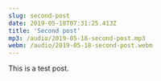 ```yaml
---
slug: second-post
date: 2019-05-18T07:31:25.413Z
title: 'Second post'
mp3: /audio/2019-05-18-second-post.mp3
webm: /audio/2019-05-18-second-post.webm
---
```


This is a test post.

